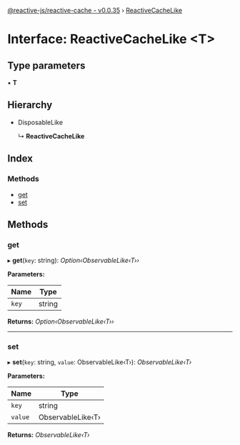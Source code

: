 [@reactive-js/reactive-cache - v0.0.35](../README.md) › [ReactiveCacheLike](reactivecachelike.md)

# Interface: ReactiveCacheLike <**T**>

## Type parameters

▪ **T**

## Hierarchy

* DisposableLike

  ↳ **ReactiveCacheLike**

## Index

### Methods

* [get](reactivecachelike.md#get)
* [set](reactivecachelike.md#set)

## Methods

###  get

▸ **get**(`key`: string): *Option‹ObservableLike‹T››*

**Parameters:**

Name | Type |
------ | ------ |
`key` | string |

**Returns:** *Option‹ObservableLike‹T››*

___

###  set

▸ **set**(`key`: string, `value`: ObservableLike‹T›): *ObservableLike‹T›*

**Parameters:**

Name | Type |
------ | ------ |
`key` | string |
`value` | ObservableLike‹T› |

**Returns:** *ObservableLike‹T›*
